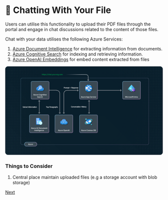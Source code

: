 # 📃 Chatting With Your File

Users can utilise this functionality to upload their PDF files through the portal and engage in chat discussions related to the content of those files.

Chat with your data utilises the following Azure Services:

1. [Azure Document Intelligence](https://learn.microsoft.com/en-GB/azure/ai-services/document-intelligence/) for extracting information from documents.
1. [Azure Cognitive Search](https://learn.microsoft.com/en-GB/azure/search/) for indexing and retrieving information.
1. [Azure OpenAI Embeddings](https://learn.microsoft.com/en-us/azure/ai-services/openai/how-to/embeddings?tabs=console) for embed content extracted from files

![](/images/chatover-file.png)

### Things to Consider

1. Central place maintain uploaded files (e.g a storage account with blob storage)

[Next](/docs/7-environment-variables.md)
